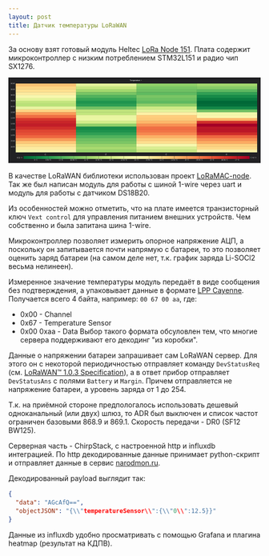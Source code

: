 ```yaml
---
layout: post
title: Датчик температуры LoRaWAN
---
```


За основу взят готовый модуль Heltec [LoRa Node 151](https://heltec.org/project/lora-node-151/).
Плата содержит микроконтроллер с низким потреблением STM32L151 и радио чип SX1276.

![Тепловая карта в Grafana](/assets/lora-node-temperature.png)

В качестве LoRaWAN библиотеки использован проект [LoRaMAC-node](https://github.com/Lora-net/LoRaMac-node). 
Так же был написан модуль для работы с шиной 1-wire через uart и модуль для работы с датчиком DS18B20.

Из особенностей можно отметить, что на плате имеется транзисторный ключ `Vext control` для управления 
питанием внешних устройств. Чем собственно и была запитана шина 1-wire.

Микроконтроллер позволяет измерить опорное напряжение АЦП, а поскольку он запитывается почти напрямую с батареи,
то это позволяет оценить заряд батареи (на самом деле нет, т.к. график заряда Li-SOCl2 весьма нелинеен).

Измеренное значение температуры модуль передаёт в виде сообщения без подтверждения, а упаковывает данные
в формате [LPP Cayenne](https://developers.mydevices.com/cayenne/docs/lora/#lora-cayenne-low-power-payload).
Получается всего 4 байта, например: `00 67 00 aa`, где:
* 0x00 - Channel
* 0x67 - Temperature Sensor
* 0x00 0xaa - Data
Выбор такого формата обсуловлен тем, что многие сервера поддерживают его декодинг "из коробки".

Данные о напряжении батареи запрашивает сам LoRaWAN сервер. Для этого он с некоторой периодичностью отправляет 
команду `DevStatusReq` (см. [LoRaWAN™ 1.0.3 Specification](https://lora-alliance.org/sites/default/files/2018-07/lorawan1.0.3.pdf)), а
в ответ прибор отправляет `DevStatusAns` с полями `Battery` и `Margin`. Причем отправляется не напряжение 
батареи, а уровень заряда от 1 до 254.

Т.к. на приёмной стороне предпологалось использовать дешевый одноканальный (или двух) шлюз, то ADR был выключен
и список частот ограничен базовыми 868.9 и 869.1. Скорость передачи - DR0 (SF12 BW125).

Серверная часть - ChirpStack, с настроенной http и influxdb интеграцией. По http декодированные данные принимает 
python-скрипт и отправляет данные в сервис [narodmon.ru](https://narodmon.ru/).

Декодированный payload выглядит так:

```json
{
  "data": "AGcAfQ==",
  "objectJSON": "{\\"temperatureSensor\\":{\\"0\\":12.5}}"
}
```

Данные из influxdb удобно просматривать с помощью Grafana и плагина heatmap (результат на КДПВ).
